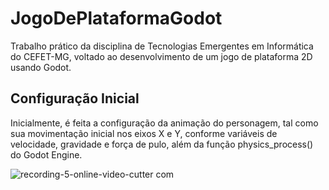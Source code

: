 # JogoDePlataformaGodot
Trabalho prático da disciplina de Tecnologias Emergentes em Informática do CEFET-MG, voltado ao desenvolvimento de um jogo de plataforma 2D usando Godot.

## Configuração Inicial
Inicialmente, é feita a configuração da animação do personagem, tal como sua movimentação inicial nos eixos X e Y, conforme variáveis de velocidade, gravidade e força de pulo, além da função physics_process() do Godot Engine.

![recording-_5_-_online-video-cutter com_](https://user-images.githubusercontent.com/51242342/149674172-5d59afb9-db0c-481b-9c1c-fde2c1b3d3a4.gif)

